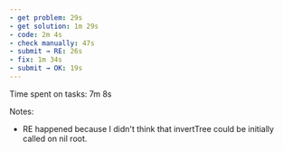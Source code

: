 ```yaml
---
- get problem: 29s
- get solution: 1m 29s
- code: 2m 4s
- check manually: 47s
- submit → RE: 26s
- fix: 1m 34s
- submit → OK: 19s
---
```

Time spent on tasks: 7m 8s

Notes:

- RE happened because I didn't think that invertTree could be initially called on nil root.
